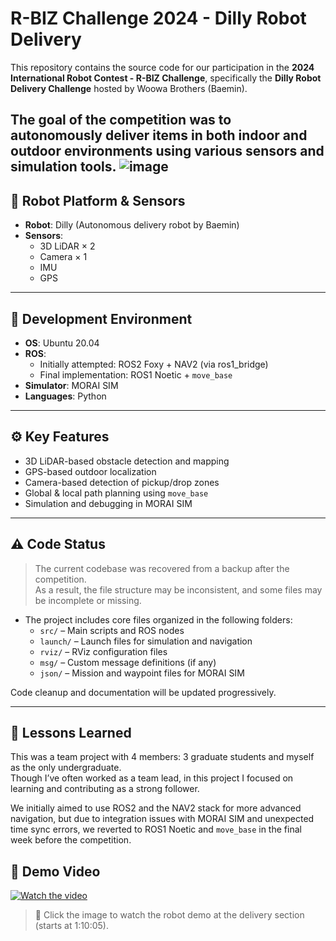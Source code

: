 # R-BIZ Challenge 2024 - Dilly Robot Delivery

This repository contains the source code for our participation in the **2024 International Robot Contest - R-BIZ Challenge**, specifically the **Dilly Robot Delivery Challenge** hosted by Woowa Brothers (Baemin).  

The goal of the competition was to autonomously deliver items in both indoor and outdoor environments using various sensors and simulation tools.
![image](https://github.com/user-attachments/assets/25ba1de1-075f-4b59-8e73-aed1e1d05bd9)
---

## 🤖 Robot Platform & Sensors

- **Robot**: Dilly (Autonomous delivery robot by Baemin)
- **Sensors**:
  - 3D LiDAR × 2
  - Camera × 1
  - IMU
  - GPS

---

## 🧰 Development Environment

- **OS**: Ubuntu 20.04
- **ROS**:
  - Initially attempted: ROS2 Foxy + NAV2 (via ros1_bridge)
  - Final implementation: ROS1 Noetic + `move_base`
- **Simulator**: MORAI SIM
- **Languages**: Python

---

## ⚙️ Key Features

- 3D LiDAR-based obstacle detection and mapping
- GPS-based outdoor localization
- Camera-based detection of pickup/drop zones
- Global & local path planning using `move_base`
- Simulation and debugging in MORAI SIM

---

## ⚠️ Code Status

> The current codebase was recovered from a backup after the competition.  
> As a result, the file structure may be inconsistent, and some files may be incomplete or missing.

- The project includes core files organized in the following folders:
  - `src/` – Main scripts and ROS nodes
  - `launch/` – Launch files for simulation and navigation
  - `rviz/` – RViz configuration files
  - `msg/` – Custom message definitions (if any)
  - `json/` – Mission and waypoint files for MORAI SIM

Code cleanup and documentation will be updated progressively.

---

## 🧪 Lessons Learned

This was a team project with 4 members: 3 graduate students and myself as the only undergraduate.  
Though I’ve often worked as a team lead, in this project I focused on learning and contributing as a strong follower.

We initially aimed to use ROS2 and the NAV2 stack for more advanced navigation, but due to integration issues with MORAI SIM and unexpected time sync errors, we reverted to ROS1 Noetic and `move_base` in the final week before the competition.

## 📸 Demo Video

[![Watch the video](https://img.youtube.com/vi/Tmpl5__fc7o/0.jpg)](https://www.youtube.com/live/Tmpl5__fc7o?si=nchNzFDPd7hwx6pJ&t=4205)

> 📍 Click the image to watch the robot demo at the delivery section (starts at 1:10:05).

